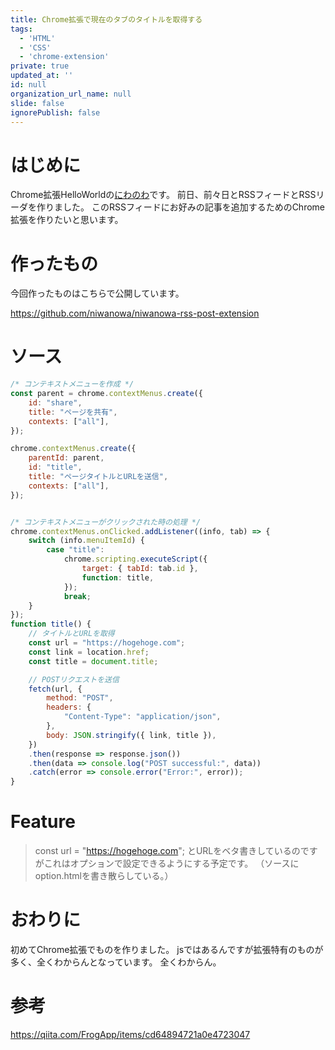 ```yaml
---
title: Chrome拡張で現在のタブのタイトルを取得する
tags:
  - 'HTML'
  - 'CSS'
  - 'chrome-extension'
private: true
updated_at: ''
id: null
organization_url_name: null
slide: false
ignorePublish: false
---
```

# はじめに
Chrome拡張HelloWorldの[にわのわ](https://twitter.com/niwa_nowa)です。
前日、前々日とRSSフィードとRSSリーダを作りました。
このRSSフィードにお好みの記事を追加するためのChrome拡張を作りたいと思います。

# 作ったもの
今回作ったものはこちらで公開しています。

https://github.com/niwanowa/niwanowa-rss-post-extension

# ソース
```background.js
/* コンテキストメニューを作成 */
const parent = chrome.contextMenus.create({
    id: "share",
    title: "ページを共有",
    contexts: ["all"],
});

chrome.contextMenus.create({
    parentId: parent,
    id: "title",
    title: "ページタイトルとURLを送信",
    contexts: ["all"],
});


/* コンテキストメニューがクリックされた時の処理 */
chrome.contextMenus.onClicked.addListener((info, tab) => {
    switch (info.menuItemId) {
        case "title":
            chrome.scripting.executeScript({
                target: { tabId: tab.id },
                function: title,
            });
            break;
    }
});
function title() {
    // タイトルとURLを取得
    const url = "https://hogehoge.com";
    const link = location.href;
    const title = document.title;

    // POSTリクエストを送信
    fetch(url, {
        method: "POST",
        headers: {
            "Content-Type": "application/json",
        },
        body: JSON.stringify({ link, title }),
    })
    .then(response => response.json())
    .then(data => console.log("POST successful:", data))
    .catch(error => console.error("Error:", error));
}

```
# Feature
> const url = "https://hogehoge.com";
とURLをベタ書きしているのですがこれはオプションで設定できるようにする予定です。
（ソースにoption.htmlを書き散らしている。）

# おわりに
初めてChrome拡張でものを作りました。
jsではあるんですが拡張特有のものが多く、全くわからんとなっています。
全くわからん。

# 参考

https://qiita.com/FrogApp/items/cd64894721a0e4723047